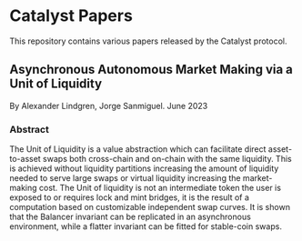 # Catalyst Papers
This repository contains various papers released by the Catalyst protocol.

## Asynchronous Autonomous Market Making via a Unit of Liquidity
By Alexander Lindgren, Jorge Sanmiguel. June 2023

### Abstract

The Unit of Liquidity is a value abstraction which can facilitate direct asset-to-asset swaps both cross-chain and on-chain with the same liquidity. This is achieved without liquidity partitions increasing the amount of liquidity needed to serve large swaps or virtual liquidity increasing the market-making cost. The Unit of liquidity is not an intermediate token the user is exposed to or requires lock and mint bridges, it is the result of a computation based on customizable independent swap curves. It is shown that the Balancer invariant can be replicated in an asynchronous environment, while a flatter invariant can be fitted for stable-coin swaps.
